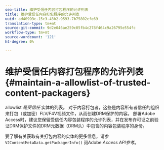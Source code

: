 ```yaml
---
seo-title: 维护受信任内容打包程序的允许列表
title: 维护受信任内容打包程序的允许列表
uuid: ad40993c-15c3-43b2-9593-7b75802cfe69
translation-type: tm+mt
source-git-commit: 9d2e046ae259c05fb4c278f464c9a26795e554fc
workflow-type: tm+mt
source-wordcount: '121'
ht-degree: 0%

---
```



# 维护受信任内容打包程序的允许列表{#maintain-a-allowlist-of-trusted-content-packagers}

allowlist *是受信任* 实体的列表。 对于内容打包者，这些是内容所有者信任的组织来打包（或加密）FLV/F4V视频文件，从而创建DRM保护的内容。 部署Adobe Access时，建议您保留受信任内容包装程序的允许列表，并在发布许可证之前验证DRM保护文件的DRM元数据（DRM头）中包含的内容包装程序的身份。

要了解有关获取有关打包内容的实体的更多信息，请参 `V2ContentMetaData.getPackagerInfo()` 阅Adobe *Access API参考*。
